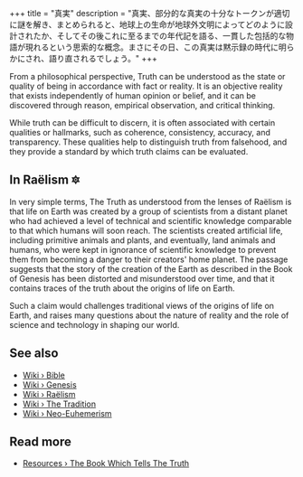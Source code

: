 +++
title = "真実"
description = "真実、部分的な真実の十分なトークンが適切に謎を解き、まとめられると、地球上の生命が地球外文明によってどのように設計されたか、そしてその後これに至るまでの年代記を語る、一貫した包括的な物語が現れるという思索的な概念。まさにその日、この真実は黙示録の時代に明らかにされ、語り直されるでしょう。"
+++

From a philosophical perspective, Truth can be understood as the state or quality of being in accordance with fact or reality. It is an objective reality that exists independently of human opinion or belief, and it can be discovered through reason, empirical observation, and critical thinking.

While truth can be difficult to discern, it is often associated with certain qualities or hallmarks, such as coherence, consistency, accuracy, and transparency. These qualities help to distinguish truth from falsehood, and they provide a standard by which truth claims can be evaluated.

## In Raëlism 🔯

In very simple terms, The Truth as understood from the lenses of Raëlism is that life on Earth was created by a group of scientists from a distant planet who had achieved a level of technical and scientific knowledge comparable to that which humans will soon reach. The scientists created artificial life, including primitive animals and plants, and eventually, land animals and humans, who were kept in ignorance of scientific knowledge to prevent them from becoming a danger to their creators' home planet. The passage suggests that the story of the creation of the Earth as described in the Book of Genesis has been distorted and misunderstood over time, and that it contains traces of the truth about the origins of life on Earth.

Such a claim would challenges traditional views of the origins of life on Earth, and raises many questions about the nature of reality and the role of science and technology in shaping our world.

## See also

- [Wiki › Bible](../../wiki/bible/)
- [Wiki › Genesis](../../wiki/genesis/)
- [Wiki › Raëlism](../../wiki/raelism/)
- [Wiki › The Tradition](../../wiki/the-tradition/)
- [Wiki › Neo-Euhemerism](../../wiki/neo-euhemerism/)

## Read more

- [Resources › The Book Which Tells The Truth](../../library/the-book-which-tells-the-truth/index/)